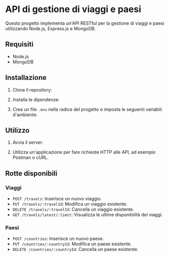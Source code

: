 # API di gestione di viaggi e paesi

Questo progetto implementa un'API RESTful per la gestione di viaggi e paesi utilizzando Node.js, Express.js e MongoDB.

## Requisiti

- Node.js
- MongoDB

## Installazione

1. Clona il repository:

2. Installa le dipendenze:

3. Crea un file `.env` nella radice del progetto e imposta le seguenti variabili d'ambiente:


## Utilizzo

1. Avvia il server:


2. Utilizza un'applicazione per fare richieste HTTP alle API, ad esempio Postman o cURL.

## Rotte disponibili

### Viaggi

- `POST /travels`: Inserisce un nuovo viaggio.
- `PUT /travels/:travelId`: Modifica un viaggio esistente.
- `DELETE /travels/:travelId`: Cancella un viaggio esistente.
- `GET /travels/latest/:limit`: Visualizza le ultime disponibilità dei viaggi.

### Paesi

- `POST /countries`: Inserisce un nuovo paese.
- `PUT /countries/:countryId`: Modifica un paese esistente.
- `DELETE /countries/:countryId`: Cancella un paese esistente.

